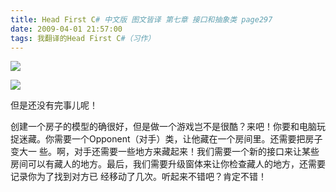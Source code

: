 ```yaml
---
title: Head First C# 中文版 图文皆译 第七章 接口和抽象类 page297
date: 2009-04-01 21:57:00
tags: 我翻译的Head First C#（习作）
---
```

![](https://p-blog.csdn.net/images/p_blog_csdn_net/cuipengfei1/EntryImages/20090401/2009-04-01_21-37-10.jpg)

![](https://p-blog.csdn.net/images/p_blog_csdn_net/cuipengfei1/EntryImages/20090401/2009-04-01_21-46-04.jpg)

但是还没有完事儿呢！

创建一个房子的模型的确很好，但是做一个游戏岂不是很酷？来吧！你要和电脑玩捉迷藏。你需要一个Opponent（对手）类，让他藏在一个房间里。还需要把房子变大一
些。啊，对手还需要一些地方来藏起来！我们需要一个新的接口来让某些房间可以有藏人的地方。最后，我们需要升级窗体来让你检查藏人的地方，还需要记录你为了找到对方已
经移动了几次。听起来不错吧？肯定不错！



